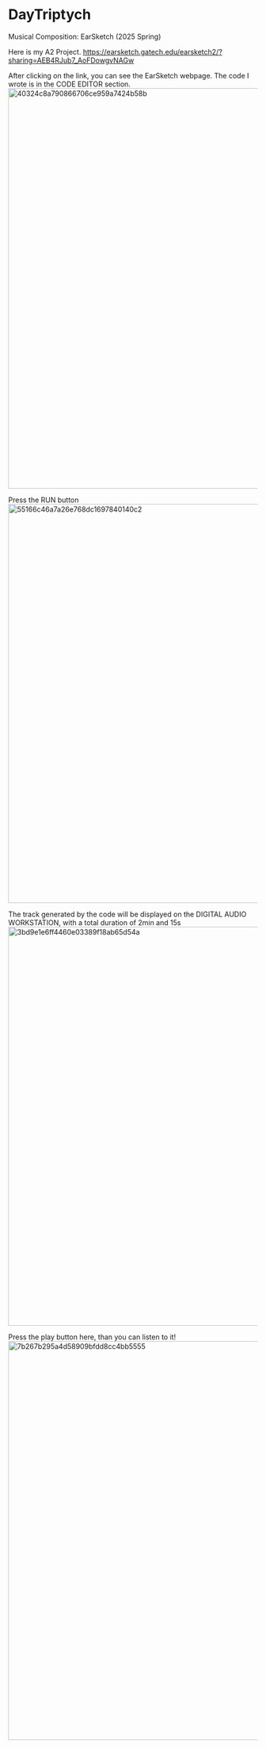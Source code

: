 # DayTriptych
Musical Composition: EarSketch (2025 Spring)

Here is my A2 Project. https://earsketch.gatech.edu/earsketch2/?sharing=AEB4RJub7_AoFDowgvNAGw


After clicking on the link, you can see the EarSketch webpage. The code I wrote is in the CODE EDITOR section.
<img width="1439" height="809" alt="40324c8a790866706ce959a7424b58b" src="https://github.com/user-attachments/assets/a5aa5adf-9e8c-4c76-84d1-7f7819a5ce35" />

Press the RUN button
<img width="1434" height="806" alt="55166c46a7a26e768dc1697840140c2" src="https://github.com/user-attachments/assets/7f155e43-0257-4d24-921b-f63f9e048dda" />

The track generated by the code will be displayed on the DIGITAL AUDIO WORKSTATION, with a total duration of 2min and 15s
<img width="1434" height="806" alt="3bd9e1e6ff4460e03389f18ab65d54a" src="https://github.com/user-attachments/assets/fc4af3be-9097-4957-821c-5eaced4087ae" />

Press the play button here, than you can listen to it!
<img width="1434" height="806" alt="7b267b295a4d58909bfdd8cc4bb5555" src="https://github.com/user-attachments/assets/13787931-3ad6-4723-808c-e56e9a09c100" />

